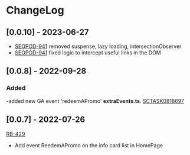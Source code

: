 # ChangeLog

## [0.0.10] - 2023-06-27

- [SEOPOD-941](https://whirlpoolgtm.atlassian.net/browse/SEOPOD-941) removed suspense, lazy loading, intersectionObserver
- [SEOPOD-941](https://whirlpoolgtm.atlassian.net/browse/SEOPOD-941) fixed logic to intercept useful links in the DOM

## [0.0.8] - 2022-09-28

### Added

-added new GA event 'redeemAPromo' **extraEvents.ts**. [SCTASK0818697](https://whirlpool.service-now.com/nav_to.do?uri=sc_task.do?sys_id=b78955729799155c26c6362e6253af87%26sysparm_view=RPTa5d3abe347d0d5d4c6415701e36d43c3)

## [0.0.7] - 2022-07-26

[RB-429](https://whirlpoolgtm.atlassian.net/browse/RB-429)

- Add event ReedemAPromo on the info card list in HomePage
